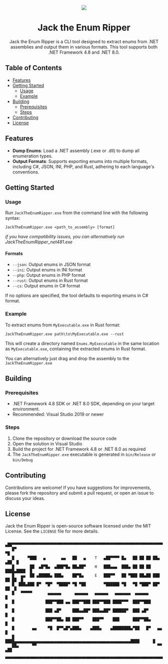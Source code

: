 <p align="center">    
	<img src="https://github.com/tolik518/JackTheEnumRipper/assets/3026792/2bd482c4-ef87-40fd-aa16-57c87af617de">    
</p>
<h1 align="center">Jack the Enum Ripper</h1>

<p align="center">    
	Jack the Enum Ripper is a CLI tool designed to extract enums from .NET assemblies and output them in various formats. This tool supports both .NET Framework 4.8 and .NET 8.0.
</p>

## Table of Contents

- [Features](#features)
- [Getting Started](#getting-started)
  - [Usage](#usage)
  - [Example](#example)
- [Building](#building)
  - [Prerequisites](#prerequisites)
  - [Steps](#steps)
- [Contributing](#contributing)
- [License](#license)

## Features

- **Dump Enums**: Load a .NET assembly (.exe or .dll) to dump all enumeration types.
- **Output Formats**: Supports exporting enums into multiple formats, including C#, JSON, INI, PHP, and Rust, adhering to each language's conventions.

## Getting Started

### Usage

Run `JackTheEnumRipper.exe` from the command line with the following syntax:

```
JackTheEnumRipper.exe <path_to_assembly> [format]
```
_if you have compatibility issues, you can alternatively run JackTheEnumRipper_net481.exe_

#### Formats

- `--json`: Output enums in JSON format
- `--ini`: Output enums in INI format
- `--php`: Output enums in PHP format
- `--rust`: Output enums in Rust format
- `--cs`: Output enums in C# format

If no options are specified, the tool defaults to exporting enums in C# format.

### Example

To extract enums from `MyExecutable.exe` in Rust format:

```
JackTheEnumRipper.exe path\to\MyExecutable.exe --rust
```

This will create a directory named `Enums.MyExecutable` in the same location as `MyExecutable.exe`, containing the extracted enums in Rust format.

You can alternatively just drag and drop the assembly to the `JackTheEnumRipper.exe`

## Building

### Prerequisites

- .NET Framework 4.8 SDK or .NET 8.0 SDK, depending on your target environment.
- Recommended: Visual Studio 2019 or newer

### Steps

1. Clone the repository or download the source code
2. Open the solution in Visual Studio
3. Build the project for .NET Framework 4.8 or .NET 8.0 as required
4. The `JackTheEnumRipper.exe` executable is generated in `bin/Release` or `bin/Debug`


## Contributing

Contributions are welcome! If you have suggestions for improvements, please fork the repository and submit a pull request, or open an issue to discuss your ideas.

## License

Jack the Enum Ripper is open-source software licensed under the MIT License. See the `LICENSE` file for more details.

```                                                                                
   ▄██▀▀▀▀▀▀▀▀▀▀▀▀▀▀▀▀▀▀▀▀▀▀▀▀▀▀▀▀▀▀▀▀▀▀▀▀▀▀▀▀▀▀▀▀▀▀▀▀▀▀▀▀▀▀▀▀▀▀▀▀▀▀▀▀▀▀▀▀▀██▄  
   █▀                                                                       ▀█  
   █      ▀███   ▄       ▄▄   ██   ▄    T   ▄██▀▀▀▀ █▄   ██ ██ ██ ██▄   ▄██  █  
   █       ██  ▄█▀█▄  ▄███▀█▄ ██▄██▀    H   ███▄▄▄  ███▄ ██ ██ ██ ████▄████  █  
   █   ▄▄  ██ ▄█████▄ ███▄    ██▀█▄     E   ███▀▀   ██ ▀███ ██▄██ ███ ██ ██  █  
   █  ███▄███ █▀  ▀█▀  ▀████▀ ▀█ ▀██        ▀██████ ▀█   ▀█ ▀███▀ ██▀    ██  █  
   █   ▀▀▀▀▀       ▄▄▄▄▄▄      ▄▄▄▄▄▄   ▄▄▄▄▄▄   ▄▄▄▄▄▄▄  ▄▄▄▄▄▄             █  
   █              ███▀▀███ ▄▄ ███▀▀███ ███▀▀███ ████▀▀▀  ███▀▀███            █  
   █              ███ ▄█▀     ███▄▄██▀ ███▄▄██▀ ██████▀  ███ ▄█▀             █  
   █              ███▀▀██▄ ██ ███▀▀    ███▀▀    ███      ███▀▀██▄            █  
   █        ▄▄     ▀█  █▀▀▄█▀▄███▄    ▄███▄    ▄████████▄▀██   █▀   ▄▄       █  
   █       ████▄▄▄▄▄▄▄▄▄▄▄▄▄▄▄▄▄▄▄▄▄▄▄▄▄▄▄▄▄▄▄▄▄▄▄▄▄▄▄▄▄▄▄▄▄▄▄▄▄▄▄▄████      █  
   ██▄      ▀▀                                                      ▀▀     ▄██  
    ▀▀▀▀▀▀▀▀▀▀▀▀▀▀▀▀▀▀▀▀▀▀▀▀▀▀▀▀▀▀▀▀▀▀▀▀▀▀▀▀▀▀▀▀▀▀▀▀▀▀▀▀▀▀▀▀▀▀▀▀▀▀▀▀▀▀▀▀▀▀▀▀▀   
 ```
